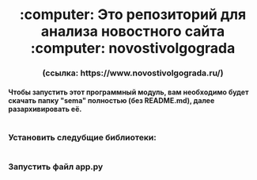 <h1 align="center"> :computer: Это репозиторий для анализа новостного сайта :computer: novostivolgograda</h1>
<h3 align="center"> (ссылка: https://www.novostivolgograda.ru/) </h3>

#### Чтобы запустить этот программный модуль, вам необходимо будет скачать папку "sema" полностью (без README.md), далее разархивировать её.
#
### Установить следубщие библиотеки:
#
### Запустить файл app.py

